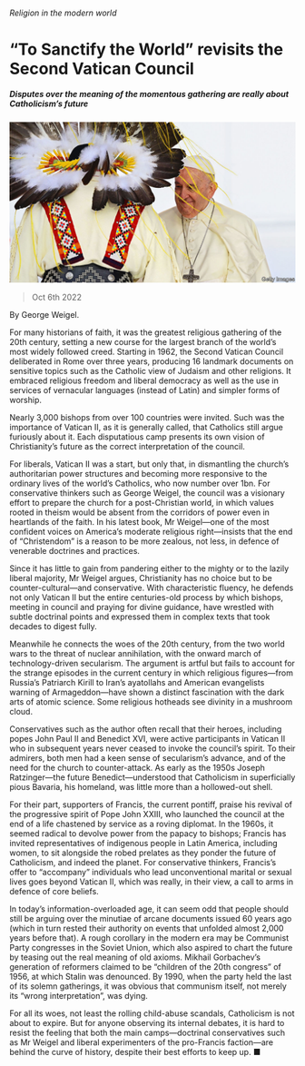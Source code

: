 ###### Religion in the modern world

# “To Sanctify the World” revisits the Second Vatican Council 

##### Disputes over the meaning of the momentous gathering are really about Catholicism’s future 

![image](images/20221008_CUP002.jpg) 

> Oct 6th 2022 

By George Weigel. 

For many historians of faith, it was the greatest religious gathering of the 20th century, setting a new course for the largest branch of the world’s most widely followed creed. Starting in 1962, the Second Vatican Council deliberated in Rome over three years, producing 16 landmark documents on sensitive topics such as the Catholic view of Judaism and other religions. It embraced religious freedom and liberal democracy as well as the use in services of vernacular languages (instead of Latin) and simpler forms of worship.

Nearly 3,000 bishops from over 100 countries were invited. Such was the importance of Vatican II, as it is generally called, that Catholics still argue furiously about it. Each disputatious camp presents its own vision of Christianity’s future as the correct interpretation of the council.

For liberals, Vatican II was a start, but only that, in dismantling the church’s authoritarian power structures and becoming more responsive to the ordinary lives of the world’s Catholics, who now number over 1bn. For conservative thinkers such as George Weigel, the council was a visionary effort to prepare the church for a post-Christian world, in which values rooted in theism would be absent from the corridors of power even in heartlands of the faith. In his latest book, Mr Weigel—one of the most confident voices on America’s moderate religious right—insists that the end of “Christendom” is a reason to be more zealous, not less, in defence of venerable doctrines and practices.

Since it has little to gain from pandering either to the mighty or to the lazily liberal majority, Mr Weigel argues, Christianity has no choice but to be counter-cultural—and conservative. With characteristic fluency, he defends not only Vatican II but the entire centuries-old process by which bishops, meeting in council and praying for divine guidance, have wrestled with subtle doctrinal points and expressed them in complex texts that took decades to digest fully.

Meanwhile he connects the woes of the 20th century, from the two world wars to the threat of nuclear annihilation, with the onward march of technology-driven secularism. The argument is artful but fails to account for the strange episodes in the current century in which religious figures—from Russia’s Patriarch Kirill to Iran’s ayatollahs and American evangelists warning of Armageddon—have shown a distinct fascination with the dark arts of atomic science. Some religious hotheads see divinity in a mushroom cloud.

Conservatives such as the author often recall that their heroes, including popes John Paul II and Benedict XVI, were active participants in Vatican II who in subsequent years never ceased to invoke the council’s spirit. To their admirers, both men had a keen sense of secularism’s advance, and of the need for the church to counter-attack. As early as the 1950s Joseph Ratzinger—the future Benedict—understood that Catholicism in superficially pious Bavaria, his homeland, was little more than a hollowed-out shell. 

For their part, supporters of Francis, the current pontiff, praise his revival of the progressive spirit of Pope John XXIII, who launched the council at the end of a life chastened by service as a roving diplomat. In the 1960s, it seemed radical to devolve power from the papacy to bishops; Francis has invited representatives of indigenous people in Latin America, including women, to sit alongside the robed prelates as they ponder the future of Catholicism, and indeed the planet. For conservative thinkers, Francis’s offer to “accompany” individuals who lead unconventional marital or sexual lives goes beyond Vatican II, which was really, in their view, a call to arms in defence of core beliefs.

In today’s information-overloaded age, it can seem odd that people should still be arguing over the minutiae of arcane documents issued 60 years ago (which in turn rested their authority on events that unfolded almost 2,000 years before that). A rough corollary in the modern era may be Communist Party congresses in the Soviet Union, which also aspired to chart the future by teasing out the real meaning of old axioms. Mikhail Gorbachev’s generation of reformers claimed to be “children of the 20th congress” of 1956, at which Stalin was denounced. By 1990, when the party held the last of its solemn gatherings, it was obvious that communism itself, not merely its “wrong interpretation”, was dying.

For all its woes, not least the rolling child-abuse scandals, Catholicism is not about to expire. But for anyone observing its internal debates, it is hard to resist the feeling that both the main camps—doctrinal conservatives such as Mr Weigel and liberal experimenters of the pro-Francis faction—are behind the curve of history, despite their best efforts to keep up. ■

